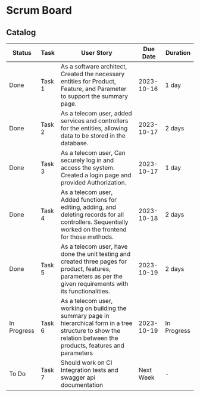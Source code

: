 # Scrum Board
## Catalog
| Status        | Task   | User Story                                             | Due Date   | Duration |
|---------------|------- |------------------------------------------------------| ----------  | ----------|
| Done          | Task 1 |  As a software architect, Created the necessary entities for Product, Feature, and Parameter to support the summary page. | 2023-10-16 | 1 day |
| Done          | Task 2 |  As a telecom user, added services and controllers for the entities, allowing data to be stored in the database. | 2023-10-17  | 2 days | 
| Done          | Task 3 |  As a telecom user, Can securely log in and access the system. Created a login page and provided Authorization. | 2023-10-17  | 1 day |
| Done          | Task 4 |  As a telecom user, Added functions for editing, adding, and deleting records for all controllers. Sequentially worked on the frontend for those methods. | 2023-10-18  | 2 days |
| Done          | Task 5 | As a telecom user, have done the unit testing and created three pages for product, features, parameters as per the given requirements with its functionalities. | 2023-10-19  | 2 days |
| In Progress   | Task 6 | As a telecom user, working on building the summary page in hierarchical form in a tree structure to show the relation between the products, features and parameters | 2023-10-19  | In Progress |
| To Do         | Task 7 | Should work on CI Integration tests and swagger api documentation | Next Week | - |


